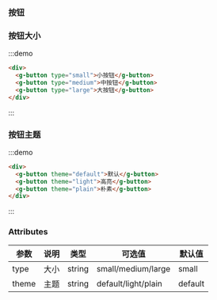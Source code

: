 ### 按钮

### 按钮大小
:::demo
```html
<div>
  <g-button type="small">小按钮</g-button>
  <g-button type="medium">中按钮</g-button>
  <g-button type="large">大按钮</g-button>
</div>
```
:::

### 按钮主题
:::demo
```html
<div>
  <g-button theme="default">默认</g-button>
  <g-button theme="light">高亮</g-button>
  <g-button theme="plain">朴素</g-button>
</div>
```
:::


### Attributes
| 参数      | 说明          | 类型      | 可选值                           | 默认值  |
|---------- |-------------- |---------- |--------------------------------  |-------- |
| type      | 大小      | string | small/medium/large | small |
| theme     | 主题      | string | default/light/plain | default |